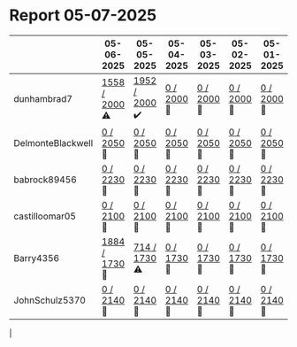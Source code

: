# Report 05-07-2025
| | 05-06-2025 | 05-05-2025 | 05-04-2025 | 05-03-2025 | 05-02-2025 | 05-01-2025 | 04-30-2025 |
| --- | --- | --- | --- | --- | --- | --- | --- |
| dunhambrad7 | [1558 / 2000](https://www.myfitnesspal.com/food/diary/dunhambrad7?date=2025-05-06) :warning: | [1952 / 2000](https://www.myfitnesspal.com/food/diary/dunhambrad7?date=2025-05-05) :heavy_check_mark: | [0 / 2000](https://www.myfitnesspal.com/food/diary/dunhambrad7?date=2025-05-04) :no_entry_sign: | [0 / 2000](https://www.myfitnesspal.com/food/diary/dunhambrad7?date=2025-05-03) :no_entry_sign: | [0 / 2000](https://www.myfitnesspal.com/food/diary/dunhambrad7?date=2025-05-02) :no_entry_sign: | [0 / 2000](https://www.myfitnesspal.com/food/diary/dunhambrad7?date=2025-05-01) :no_entry_sign: | [0 / 2000](https://www.myfitnesspal.com/food/diary/dunhambrad7?date=2025-04-30) :no_entry_sign: |
| DelmonteBlackwell | [0 / 2050](https://www.myfitnesspal.com/food/diary/DelmonteBlackwell?date=2025-05-06) :no_entry_sign: | [0 / 2050](https://www.myfitnesspal.com/food/diary/DelmonteBlackwell?date=2025-05-05) :no_entry_sign: | [0 / 2050](https://www.myfitnesspal.com/food/diary/DelmonteBlackwell?date=2025-05-04) :no_entry_sign: | [0 / 2050](https://www.myfitnesspal.com/food/diary/DelmonteBlackwell?date=2025-05-03) :no_entry_sign: | [0 / 2050](https://www.myfitnesspal.com/food/diary/DelmonteBlackwell?date=2025-05-02) :no_entry_sign: | [0 / 2050](https://www.myfitnesspal.com/food/diary/DelmonteBlackwell?date=2025-05-01) :no_entry_sign: | [0 / 2050](https://www.myfitnesspal.com/food/diary/DelmonteBlackwell?date=2025-04-30) :no_entry_sign: |
| babrock89456 | [0 / 2230](https://www.myfitnesspal.com/food/diary/babrock89456?date=2025-05-06) :no_entry_sign: | [0 / 2230](https://www.myfitnesspal.com/food/diary/babrock89456?date=2025-05-05) :no_entry_sign: | [0 / 2230](https://www.myfitnesspal.com/food/diary/babrock89456?date=2025-05-04) :no_entry_sign: | [0 / 2230](https://www.myfitnesspal.com/food/diary/babrock89456?date=2025-05-03) :no_entry_sign: | [0 / 2230](https://www.myfitnesspal.com/food/diary/babrock89456?date=2025-05-02) :no_entry_sign: | [0 / 2230](https://www.myfitnesspal.com/food/diary/babrock89456?date=2025-05-01) :no_entry_sign: | [0 / 2230](https://www.myfitnesspal.com/food/diary/babrock89456?date=2025-04-30) :no_entry_sign: |
| castilloomar05 | [0 / 2100](https://www.myfitnesspal.com/food/diary/castilloomar05?date=2025-05-06) :no_entry_sign: | [0 / 2100](https://www.myfitnesspal.com/food/diary/castilloomar05?date=2025-05-05) :no_entry_sign: | [0 / 2100](https://www.myfitnesspal.com/food/diary/castilloomar05?date=2025-05-04) :no_entry_sign: | [0 / 2100](https://www.myfitnesspal.com/food/diary/castilloomar05?date=2025-05-03) :no_entry_sign: | [0 / 2100](https://www.myfitnesspal.com/food/diary/castilloomar05?date=2025-05-02) :no_entry_sign: | [0 / 2100](https://www.myfitnesspal.com/food/diary/castilloomar05?date=2025-05-01) :no_entry_sign: | [0 / 2100](https://www.myfitnesspal.com/food/diary/castilloomar05?date=2025-04-30) :no_entry_sign: |
| Barry4356 | [1884 / 1730](https://www.myfitnesspal.com/food/diary/Barry4356?date=2025-05-06) :no_entry_sign: | [714 / 1730](https://www.myfitnesspal.com/food/diary/Barry4356?date=2025-05-05) :warning: | [0 / 1730](https://www.myfitnesspal.com/food/diary/Barry4356?date=2025-05-04) :no_entry_sign: | [0 / 1730](https://www.myfitnesspal.com/food/diary/Barry4356?date=2025-05-03) :no_entry_sign: | [0 / 1730](https://www.myfitnesspal.com/food/diary/Barry4356?date=2025-05-02) :no_entry_sign: | [0 / 1730](https://www.myfitnesspal.com/food/diary/Barry4356?date=2025-05-01) :no_entry_sign: | [0 / 1730](https://www.myfitnesspal.com/food/diary/Barry4356?date=2025-04-30) :no_entry_sign: |
| JohnSchulz5370 | [0 / 2140](https://www.myfitnesspal.com/food/diary/JohnSchulz5370?date=2025-05-06) :no_entry_sign: | [0 / 2140](https://www.myfitnesspal.com/food/diary/JohnSchulz5370?date=2025-05-05) :no_entry_sign: | [0 / 2140](https://www.myfitnesspal.com/food/diary/JohnSchulz5370?date=2025-05-04) :no_entry_sign: | [0 / 2140](https://www.myfitnesspal.com/food/diary/JohnSchulz5370?date=2025-05-03) :no_entry_sign: | [0 / 2140](https://www.myfitnesspal.com/food/diary/JohnSchulz5370?date=2025-05-02) :no_entry_sign: | [0 / 2140](https://www.myfitnesspal.com/food/diary/JohnSchulz5370?date=2025-05-01) :no_entry_sign: | [0 / 2140](https://www.myfitnesspal.com/food/diary/JohnSchulz5370?date=2025-04-30) :no_entry_sign: |
|
